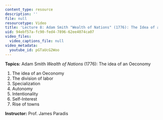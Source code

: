 ```yaml
---
content_type: resource
description: ''
file: null
resourcetype: Video
title: 'Lecture 8: Adam Smith "Wealth of Nations" (1776): The Idea of an Oeconomy'
uid: 94ebf57a-fc90-fed4-7896-62ee4074ca07
video_files:
  video_captions_file: null
video_metadata:
  youtube_id: pGTaUcG2Woo
---
```


**Topics:** Adam Smith _Wealth of Nations_ (1776): The idea of an Oeconomy

1.  The idea of an Oeconomy
2.  The division of labor
3.  Specialization
4.  Autonomy
5.  Intentionality
6.  Self-Interest
7.  Rise of towns

**Instructor:** Prof. James Paradis